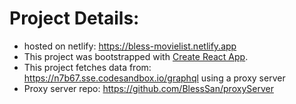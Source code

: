 # Project Details:
* hosted on netlify: https://bless-movielist.netlify.app
* This project was bootstrapped with [Create React App](https://github.com/facebook/create-react-app).
* This project fetches data from: https://n7b67.sse.codesandbox.io/graphql using a proxy server
* Proxy server repo: https://github.com/BlessSan/proxyServer
